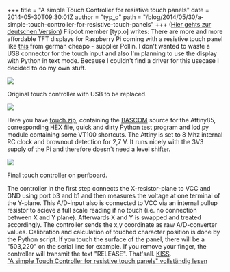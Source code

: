 +++
title = "A simple Touch Controller for resistive touch panels"
date = 2014-05-30T09:30:01Z
author = "typ_o"
path = "/blog/2014/05/30/a-simple-touch-controller-for-resistive-touch-panels"
+++
([Hier gehts zur deutschen
Version](http://flipdot.org/blog/index.php?/archives/244-A-simple-Touch-Controller-for-resistive-touch-panels.html#extended))
Flipdot member \[typ.o\] writes: There are more and more affordable TFT
displays for Raspberry Pi coming with a resistive touch panel like
[this](http://www.pollin.de/shop/dt/NTMwOTc4OTk-/Bauelemente_Bauteile/Aktive_Bauelemente/Displays/7_17_78_cm_Display_Set_mit_Touchscreen_LS_7T_HDMI_DVI_VGA_CVBS.html)
from german cheapo - supplier Pollin. I don't wanted to waste a USB
connector for the touch input and also I'm planning to use the display
with Python in text mode. Because I couldn't find a driver for this
usecase I decided to do my own stuff.

![](https://flipdot.org/blog/uploads/touch_USB.jpg)

Original touch controller with USB to be replaced.

  
  
![](https://flipdot.org/blog/uploads/touch_sch.jpg)

Here you have
[touch.zip](https://flipdot.org/blog/uploads/touch.zip "touch.zip"),
containing the
[BASCOM](http://mcselec.com/index.php?option=com_frontpage&Itemid=1)
source for the Attiny85, corresponding HEX file, quick and dirty Python
test program and lcd.py module containing some VT100 shortcuts. The
Attiny is set to 8 Mhz internal RC clock and brownout detection for 2,7
V. It runs nicely with the 3V3 supply of the Pi and therefore doesn't
need a level shifter.

![](https://flipdot.org/blog/uploads/touch_final.jpg)

Final touch controller on perfboard.

The controller in the first step connects the X-resistor-plane to VCC
and GND using port b3 and b1 and then measures the voltage at one
terminal of the Y-plane. This A/D-input also is connected to VCC via an
internal pullup resistor to acieve a full scale reading if no touch
(i.e. no connection between X and Y plane). Afterwards X and Y is
swapped and treated accordingly. The controller sends the x,y coordinate
as raw A/D-converter values. Calibration and calculation of touched
character position is done by the Python script. If you touch the
surface of the panel, there will be a "503,220" on the serial line for
example. If you remove your finger, the controller will transmit the
text "RELEASE". That'sall.
[KISS](http://en.wikipedia.org/wiki/KISS_principle).  
["A simple Touch Controller for resistive touch panels" vollständig
lesen](https://flipdot.org/blog/archives/244-A-simple-Touch-Controller-for-resistive-touch-panels.html#extended)
